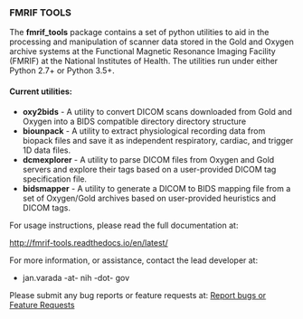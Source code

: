 <h3>FMRIF TOOLS</h3>

The <b>fmrif_tools</b> package contains a set of python utilities to aid in the processing and manipulation of scanner
data stored in the Gold and Oxygen archive systems at the Functional Magnetic Resonance Imaging Facility (FMRIF) at
the National Institutes of Health. The utilities run under either Python 2.7+ or Python 3.5+.

<h4>Current utilities:</h4>

<ul>
 <li>
    <b>oxy2bids</b> - A utility to convert DICOM scans downloaded from Gold and Oxygen into a BIDS compatible directory
    directory structure
 </li>
 <li>
    <b>biounpack</b> - A utility to extract physiological recording data from biopack files and save it
    as independent respiratory, cardiac, and trigger 1D data files.
 </li>
  <li>
    <b>dcmexplorer</b> - A utility to parse DICOM files from Oxygen and Gold servers and explore their tags based
    on a user-provided DICOM tag specification file.
 </li>
  <li>
    <b>bidsmapper</b> - A utility to generate a DICOM to BIDS mapping file from a set of Oxygen/Gold archives based 
    on user-provided heuristics and DICOM tags.
 </li>
</ul> 

For usage instructions, please read the full documentation at:

http://fmrif-tools.readthedocs.io/en/latest/
  
For more information, or assistance, contact the lead developer at: 

* jan.varada -at- nih -dot- gov

Please submit any bug reports or feature requests at: <a href="https://github.com/nih-fmrif/fmrif_tools/issues">Report bugs or Feature Requests</a>
